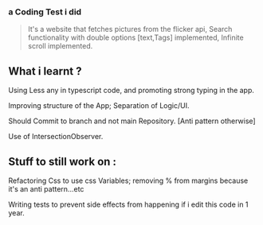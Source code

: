 ### a Coding Test i did

> It's a website that fetches pictures from the flicker api, Search functionality with double options [text,Tags] implemented, Infinite scroll implemented.

## What i learnt ?

Using Less any in typescript code, and promoting strong typing in the app.

Improving structure of the App; Separation of Logic/UI.

Should Commit to branch and not main Repository. [Anti pattern otherwise]

Use of IntersectionObserver.

## Stuff to still work on :

Refactoring Css to use css Variables; removing % from margins because it's an anti pattern...etc

Writing tests to prevent side effects from happening if i edit this code in 1 year.
